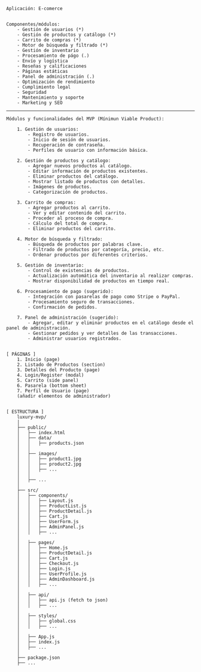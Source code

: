 
	Aplicación: E-comerce


	Componentes/módulos:
		- Gestión de usuarios (*)
		- Gestión de productos y catálogo (*)
		- Carrito de compras (*)
		- Motor de búsqueda y filtrado (*)
		- Gestión de inventario
		- Procesamiento de págo (.)
		- Envío y logística
		- Reseñas y calificaciones
		- Páginas estáticas
		- Panel de administración (.)
		- Optimización de rendimiento
		- Cumplimiento legal
		- Seguridad
		- Mantenimiento y soporte
		- Marketing y SEO
		
_________________________________________________________
	
	Módulos y funcionalidades del MVP (Mínimun Viable Product):
	
		1. Gestión de usuarios:
			- Registro de usuarios.
			- Inicio de sesión de usuarios.
			- Recuperación de contraseña.
			- Perfiles de usuario con información básica.
		
		2. Gestión de productos y catálogo:
			- Agregar nuevos productos al catálogo.
			- Editar información de productos existentes.
			- Eliminar productos del catálogo.
			- Mostrar listado de productos con detalles.
			- Imágenes de productos.
			- Categorización de productos.
		
		3. Carrito de compras:
			- Agregar productos al carrito.
			- Ver y editar contenido del carrito.
			- Proceder al proceso de compra.
			- Cálculo del total de compra.
			- Eliminar productos del carrito.
		
		4. Motor de búsqueda y filtrado:
			- Búsqueda de productos por palabras clave.
			- Filtrado de productos por categoría, precio, etc.
			- Ordenar productos por diferentes criterios.
		
		5. Gestión de inventario:
			- Control de existencias de productos.
			- Actualización automática del inventario al realizar compras.
			- Mostrar disponibilidad de productos en tiempo real.
		
		6. Procesamiento de pago (sugerido):
			- Integración con pasarelas de pago como Stripe o PayPal.
			- Procesamiento seguro de transacciones.
			- Confirmación de pedidos.

		7. Panel de administración (sugerido):
			- Agregar, editar y eliminar productos en el catálogo desde el panel de administración.
			- Gestionar pedidos y ver detalles de las transacciones.
			- Administrar usuarios registrados.
		
	
	[ PÁGINAS ]
		1. Inicio (page)
		2. Listado de Productos (section) 
		3. Detalles del Producto (page)
		4. Login/Register (modal)
		5. Carrito (side panel)
		6. Pasarela (bottom sheet)		
		7. Perfil de Usuario (page)
		(añadir elementos de administrador)


	[ ESTRUCTURA ]
		luxury-mvp/
		│
		├── public/
		│   ├── index.html
		│   ├── data/
		│   │   ├── products.json
		│   │
		│   ├── images/
		│   │   ├── product1.jpg
		│   │   ├── product2.jpg
		│   │   ├── ...
		│   │
		│   ├── ...
		│
		├── src/
		│   ├── components/
		│   │   ├── Layout.js
		│   │   ├── ProductList.js
		│   │   ├── ProductDetail.js
		│   │   ├── Cart.js
		│   │   ├── UserForm.js
		│   │   ├── AdminPanel.js
		│   │   ├── ...
		│
		│   ├── pages/
		│   │   ├── Home.js
		│   │   ├── ProductDetail.js
		│   │   ├── Cart.js
		│   │   ├── Checkout.js
		│   │   ├── Login.js
		│   │   ├── UserProfile.js
		│   │   ├── AdminDashboard.js
		│   │   ├── ...
		│
		│   ├── api/
		│   │   ├── api.js (fetch to json)
		│   │   ├── ...
		│
		│   ├── styles/
		│   │   ├── global.css
		│   │   ├── ...
		│
		│   ├── App.js
		│   ├── index.js
		│   ├── ...
		│
		├── package.json
		├── ...



